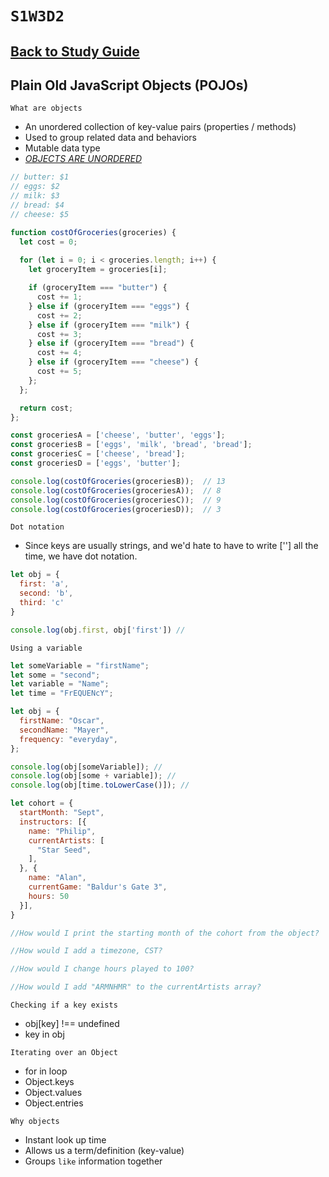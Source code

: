 # `S1W3D2`

## [Back to Study Guide](../../../../study-guides/2-assessment.md)

## Plain Old JavaScript Objects (POJOs)

`What are objects`

- An unordered collection of key-value pairs (properties / methods)
- Used to group related data and behaviors
- Mutable data type
- [*OBJECTS ARE UNORDERED*]

```js
// butter: $1
// eggs: $2
// milk: $3
// bread: $4
// cheese: $5

function costOfGroceries(groceries) {
  let cost = 0;
  
  for (let i = 0; i < groceries.length; i++) {
    let groceryItem = groceries[i];

    if (groceryItem === "butter") {
      cost += 1;
    } else if (groceryItem === "eggs") {
      cost += 2;
    } else if (groceryItem === "milk") {
      cost += 3;
    } else if (groceryItem === "bread") {
      cost += 4;
    } else if (groceryItem === "cheese") {
      cost += 5;
    };
  };

  return cost;
};

const groceriesA = ['cheese', 'butter', 'eggs'];
const groceriesB = ['eggs', 'milk', 'bread', 'bread'];
const groceriesC = ['cheese', 'bread'];
const groceriesD = ['eggs', 'butter'];

console.log(costOfGroceries(groceriesB));  // 13
console.log(costOfGroceries(groceriesA));  // 8
console.log(costOfGroceries(groceriesC));  // 9
console.log(costOfGroceries(groceriesD));  // 3
```

`Dot notation`

- Since keys are usually strings, and we'd hate to have to write [''] all the time, we have dot notation.

```js
let obj = {
  first: 'a',
  second: 'b',
  third: 'c'
}

console.log(obj.first, obj['first']) //
```

`Using a variable`

```js
let someVariable = "firstName";
let some = "second";
let variable = "Name";
let time = "FrEQUENcY";

let obj = {
  firstName: "Oscar",
  secondName: "Mayer",
  frequency: "everyday",
};

console.log(obj[someVariable]); // 
console.log(obj[some + variable]); // 
console.log(obj[time.toLowerCase()]); //
```

```js
let cohort = {
  startMonth: "Sept",
  instructors: [{
    name: "Philip",
    currentArtists: [
      "Star Seed",
    ], 
  }, {
    name: "Alan",
    currentGame: "Baldur's Gate 3",
    hours: 50
  }],
}

//How would I print the starting month of the cohort from the object?

//How would I add a timezone, CST?

//How would I change hours played to 100?

//How would I add "ARMNHMR" to the currentArtists array?
```

`Checking if a key exists`

- obj[key] !== undefined
- key in obj

`Iterating over an Object`

- for in loop
- Object.keys
- Object.values
- Object.entries

`Why objects`

- Instant look up time
- Allows us a term/definition (key-value)
- Groups `like` information together

[*OBJECTS ARE UNORDERED*]: https://2ality.com/2015/10/property-traversal-order-es6.html
